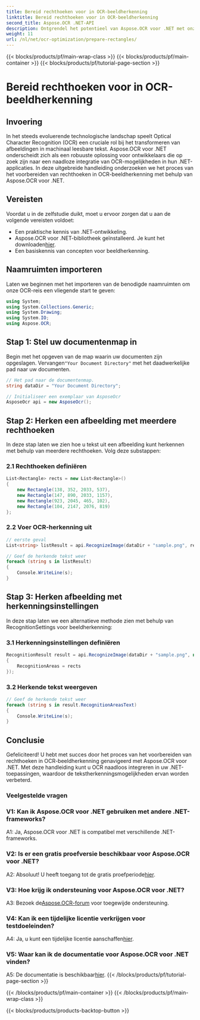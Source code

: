 ```yaml
---
title: Bereid rechthoeken voor in OCR-beeldherkenning
linktitle: Bereid rechthoeken voor in OCR-beeldherkenning
second_title: Aspose.OCR .NET-API
description: Ontgrendel het potentieel van Aspose.OCR voor .NET met onze uitgebreide handleiding. Leer stap voor stap hoe u rechthoeken voorbereidt voor beeldherkenning. Verbeter uw .NET-applicaties met naadloze OCR-integratie.
weight: 11
url: /nl/net/ocr-optimization/prepare-rectangles/
---
```


{{< blocks/products/pf/main-wrap-class >}}
{{< blocks/products/pf/main-container >}}
{{< blocks/products/pf/tutorial-page-section >}}

# Bereid rechthoeken voor in OCR-beeldherkenning

## Invoering

In het steeds evoluerende technologische landschap speelt Optical Character Recognition (OCR) een cruciale rol bij het transformeren van afbeeldingen in machinaal leesbare tekst. Aspose.OCR voor .NET onderscheidt zich als een robuuste oplossing voor ontwikkelaars die op zoek zijn naar een naadloze integratie van OCR-mogelijkheden in hun .NET-applicaties. In deze uitgebreide handleiding onderzoeken we het proces van het voorbereiden van rechthoeken in OCR-beeldherkenning met behulp van Aspose.OCR voor .NET.

## Vereisten

Voordat u in de zelfstudie duikt, moet u ervoor zorgen dat u aan de volgende vereisten voldoet:

- Een praktische kennis van .NET-ontwikkeling.
-  Aspose.OCR voor .NET-bibliotheek geïnstalleerd. Je kunt het downloaden[hier](https://releases.aspose.com/ocr/net/).
- Een basiskennis van concepten voor beeldherkenning.

## Naamruimten importeren

Laten we beginnen met het importeren van de benodigde naamruimten om onze OCR-reis een vliegende start te geven:

```csharp
using System;
using System.Collections.Generic;
using System.Drawing;
using System.IO;
using Aspose.OCR;
```

## Stap 1: Stel uw documentenmap in

 Begin met het opgeven van de map waarin uw documenten zijn opgeslagen. Vervangen`"Your Document Directory"` met het daadwerkelijke pad naar uw documenten.

```csharp
// Het pad naar de documentenmap.
string dataDir = "Your Document Directory";

// Initialiseer een exemplaar van AsposeOcr
AsposeOcr api = new AsposeOcr();
```

## Stap 2: Herken een afbeelding met meerdere rechthoeken

In deze stap laten we zien hoe u tekst uit een afbeelding kunt herkennen met behulp van meerdere rechthoeken. Volg deze substappen:

### 2.1 Rechthoeken definiëren

```csharp
List<Rectangle> rects = new List<Rectangle>()
{
    new Rectangle(138, 352, 2033, 537),
    new Rectangle(147, 890, 2033, 1157),
    new Rectangle(923, 2045, 465, 102),
    new Rectangle(104, 2147, 2076, 819)
};
```

### 2.2 Voer OCR-herkenning uit

```csharp
// eerste geval
List<string> listResult = api.RecognizeImage(dataDir + "sample.png", rects);

// Geef de herkende tekst weer
foreach (string s in listResult)
{
    Console.WriteLine(s);
}
```

## Stap 3: Herken afbeelding met herkenningsinstellingen

In deze stap laten we een alternatieve methode zien met behulp van RecognitionSettings voor beeldherkenning:

### 3.1 Herkenningsinstellingen definiëren

```csharp
RecognitionResult result = api.RecognizeImage(dataDir + "sample.png", new RecognitionSettings
{
    RecognitionAreas = rects
});
```

### 3.2 Herkende tekst weergeven

```csharp
// Geef de herkende tekst weer
foreach (string s in result.RecognitionAreasText)
{
    Console.WriteLine(s);
}
```

## Conclusie

Gefeliciteerd! U hebt met succes door het proces van het voorbereiden van rechthoeken in OCR-beeldherkenning genavigeerd met Aspose.OCR voor .NET. Met deze handleiding kunt u OCR naadloos integreren in uw .NET-toepassingen, waardoor de tekstherkenningsmogelijkheden ervan worden verbeterd.

### Veelgestelde vragen

### V1: Kan ik Aspose.OCR voor .NET gebruiken met andere .NET-frameworks?

A1: Ja, Aspose.OCR voor .NET is compatibel met verschillende .NET-frameworks.

### V2: Is er een gratis proefversie beschikbaar voor Aspose.OCR voor .NET?

 A2: Absoluut! U heeft toegang tot de gratis proefperiode[hier](https://releases.aspose.com/).

### V3: Hoe krijg ik ondersteuning voor Aspose.OCR voor .NET?

 A3: Bezoek de[Aspose.OCR-forum](https://forum.aspose.com/c/ocr/16) voor toegewijde ondersteuning.

### V4: Kan ik een tijdelijke licentie verkrijgen voor testdoeleinden?

 A4: Ja, u kunt een tijdelijke licentie aanschaffen[hier](https://purchase.aspose.com/temporary-license/).

### V5: Waar kan ik de documentatie voor Aspose.OCR voor .NET vinden?

 A5: De documentatie is beschikbaar[hier](https://reference.aspose.com/ocr/net/).
{{< /blocks/products/pf/tutorial-page-section >}}

{{< /blocks/products/pf/main-container >}}
{{< /blocks/products/pf/main-wrap-class >}}

{{< blocks/products/products-backtop-button >}}
